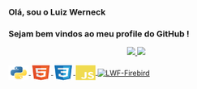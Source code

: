 ### Olá, sou o Luiz Werneck
### Sejam bem vindos ao meu profile do GitHub !

<div align="center">
  <a href="https://github.com/LuizWerneck">
  <img height="150em" src="https://github-readme-stats.vercel.app/api?username=LuizWerneck&show_icons=true&locale=pt-br&theme=github_dark&include_all_commits=true&count_private=true"/>
  <img height="150em" src="https://github-readme-stats.vercel.app/api/top-langs/?username=LuizWerneck&layout=compact&locale=pt-br&langs_count=7&theme=github_dark"/>
</div>
<div style="display: inline_block"><br>
<img align="center" alt="LWF-Python" height="30" width="40" src="https://raw.githubusercontent.com/devicons/devicon/master/icons/python/python-original.svg">
<img align="center" alt="LWF-HTML" height="30" width="40" src="https://raw.githubusercontent.com/devicons/devicon/master/icons/html5/html5-original.svg">
<img align="center" alt="LWF-CSS" height="30" width="40" src="https://raw.githubusercontent.com/devicons/devicon/master/icons/css3/css3-original.svg">
<img align="center" alt="LWF-Js" height="30" width="40" src="https://raw.githubusercontent.com/devicons/devicon/master/icons/javascript/javascript-plain.svg">
<img align="center" alt="LWF-Firebird" height="30" width="30" src="https://firebirdsql.org/file/about/firebird-logo-42.png">
</div>
